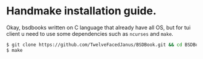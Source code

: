 # Handmake installation guide.

Okay, bsdbooks written on C language that already have all OS, but for tui client u need to use some dependencies such as `ncurses` and `make`.

```sh
$ git clone https://github.com/TwelveFacedJanus/BSDBook.git && cd BSDBook
$ make
```
